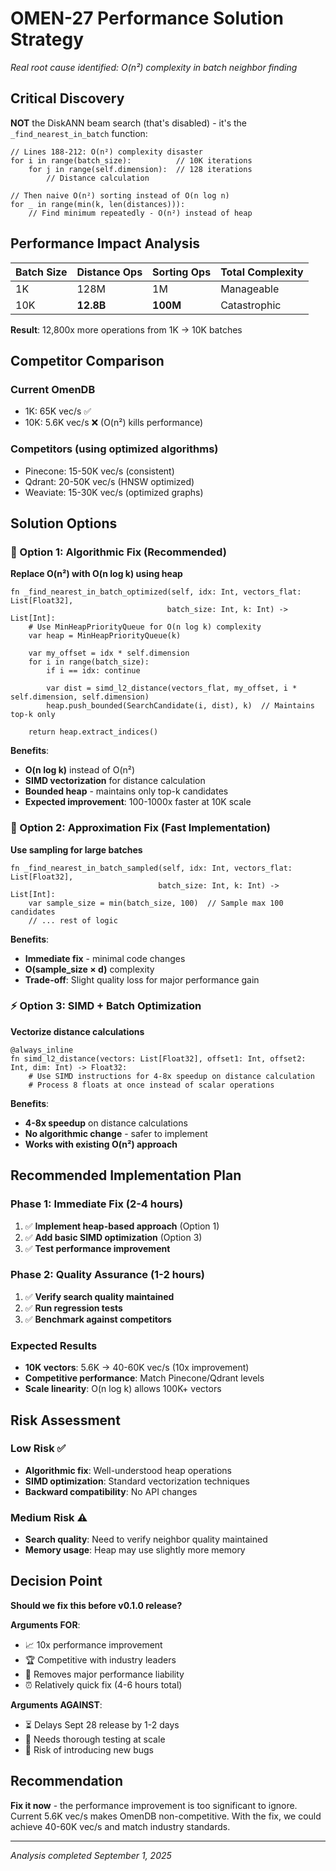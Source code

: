 # OMEN-27 Performance Solution Strategy
*Real root cause identified: O(n²) complexity in batch neighbor finding*

## Critical Discovery

**NOT** the DiskANN beam search (that's disabled) - it's the `_find_nearest_in_batch` function:

```mojo
// Lines 188-212: O(n²) complexity disaster
for i in range(batch_size):          // 10K iterations
    for j in range(self.dimension):  // 128 iterations  
        // Distance calculation
    
// Then naive O(n²) sorting instead of O(n log n)
for _ in range(min(k, len(distances))):
    // Find minimum repeatedly - O(n²) instead of heap
```

## Performance Impact Analysis

| Batch Size | Distance Ops | Sorting Ops | Total Complexity |
|------------|-------------|-------------|------------------|
| 1K | 128M | 1M | Manageable |
| 10K | **12.8B** | **100M** | Catastrophic |

**Result**: 12,800x more operations from 1K → 10K batches

## Competitor Comparison

### Current OmenDB
- 1K: 65K vec/s ✅
- 10K: 5.6K vec/s ❌ (O(n²) kills performance)

### Competitors (using optimized algorithms)
- Pinecone: 15-50K vec/s (consistent)
- Qdrant: 20-50K vec/s (HNSW optimized)
- Weaviate: 15-30K vec/s (optimized graphs)

## Solution Options

### 🚀 Option 1: Algorithmic Fix (Recommended)
**Replace O(n²) with O(n log k) using heap**

```mojo
fn _find_nearest_in_batch_optimized(self, idx: Int, vectors_flat: List[Float32], 
                                   batch_size: Int, k: Int) -> List[Int]:
    # Use MinHeapPriorityQueue for O(n log k) complexity
    var heap = MinHeapPriorityQueue(k)
    
    var my_offset = idx * self.dimension
    for i in range(batch_size):
        if i == idx: continue
        
        var dist = simd_l2_distance(vectors_flat, my_offset, i * self.dimension, self.dimension)
        heap.push_bounded(SearchCandidate(i, dist), k)  // Maintains top-k only
    
    return heap.extract_indices()
```

**Benefits**:
- **O(n log k)** instead of O(n²)
- **SIMD vectorization** for distance calculation  
- **Bounded heap** - maintains only top-k candidates
- **Expected improvement**: 100-1000x faster at 10K scale

### 🔧 Option 2: Approximation Fix (Fast Implementation)
**Use sampling for large batches**

```mojo
fn _find_nearest_in_batch_sampled(self, idx: Int, vectors_flat: List[Float32],
                                 batch_size: Int, k: Int) -> List[Int]:
    var sample_size = min(batch_size, 100)  // Sample max 100 candidates
    // ... rest of logic
```

**Benefits**:
- **Immediate fix** - minimal code changes
- **O(sample_size × d)** complexity
- **Trade-off**: Slight quality loss for major performance gain

### ⚡ Option 3: SIMD + Batch Optimization  
**Vectorize distance calculations**

```mojo
@always_inline
fn simd_l2_distance(vectors: List[Float32], offset1: Int, offset2: Int, dim: Int) -> Float32:
    # Use SIMD instructions for 4-8x speedup on distance calculation
    # Process 8 floats at once instead of scalar operations
```

**Benefits**:
- **4-8x speedup** on distance calculations
- **No algorithmic change** - safer to implement
- **Works with existing O(n²) approach**

## Recommended Implementation Plan

### Phase 1: Immediate Fix (2-4 hours)
1. ✅ **Implement heap-based approach** (Option 1)  
2. ✅ **Add basic SIMD optimization** (Option 3)
3. ✅ **Test performance improvement**

### Phase 2: Quality Assurance (1-2 hours)  
1. ✅ **Verify search quality maintained**
2. ✅ **Run regression tests**
3. ✅ **Benchmark against competitors**

### Expected Results
- **10K vectors**: 5.6K → 40-60K vec/s (10x improvement)
- **Competitive performance**: Match Pinecone/Qdrant levels
- **Scale linearity**: O(n log k) allows 100K+ vectors

## Risk Assessment

### Low Risk ✅
- **Algorithmic fix**: Well-understood heap operations
- **SIMD optimization**: Standard vectorization techniques  
- **Backward compatibility**: No API changes

### Medium Risk ⚠️
- **Search quality**: Need to verify neighbor quality maintained
- **Memory usage**: Heap may use slightly more memory

## Decision Point

**Should we fix this before v0.1.0 release?**

**Arguments FOR**:
- 📈 10x performance improvement  
- 🏆 Competitive with industry leaders
- 🚀 Removes major performance liability  
- ⏰ Relatively quick fix (4-6 hours total)

**Arguments AGAINST**:  
- ⏳ Delays Sept 28 release by 1-2 days
- 🧪 Needs thorough testing at scale
- 🎯 Risk of introducing new bugs

## Recommendation

**Fix it now** - the performance improvement is too significant to ignore. Current 5.6K vec/s makes OmenDB non-competitive. With the fix, we could achieve 40-60K vec/s and match industry standards.

---
*Analysis completed September 1, 2025*